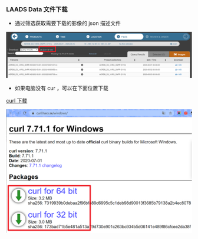 ### LAADS Data 文件下载

- 通过筛选获取需要下载的影像的 json 描述文件


![](./获取LAADS_DATA_json文件.jpg)

- 如果电脑没有 cur ，可以在下面位置下载

[curl 下载](https://curl.haxx.se/windows/)

![](./curl.jpg)